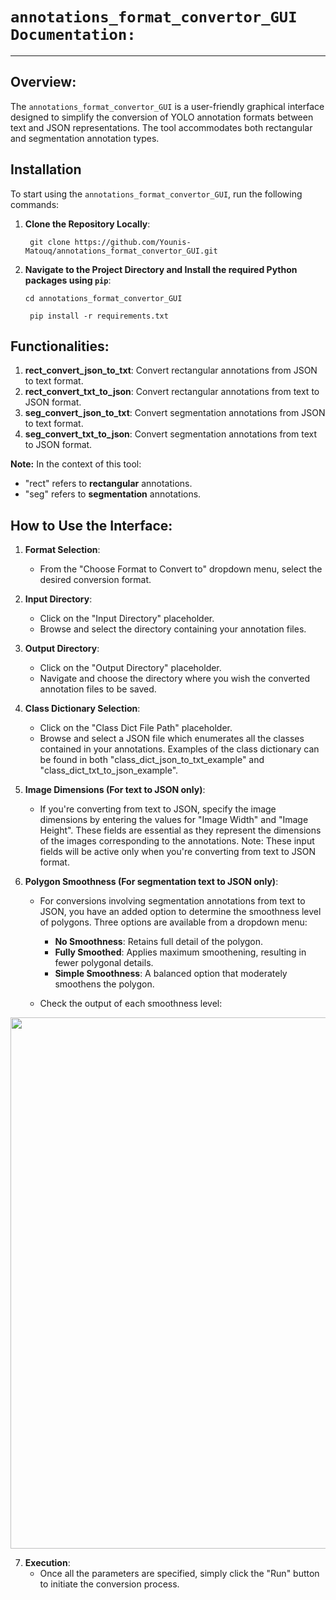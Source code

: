 # `annotations_format_convertor_GUI Documentation:` 

---

## Overview:

The `annotations_format_convertor_GUI` is a user-friendly graphical interface designed to simplify the conversion of YOLO annotation formats between text and JSON representations. The tool accommodates both rectangular and segmentation annotation types.
## Installation

To start using the `annotations_format_convertor_GUI`, run the following commands:

1. **Clone the Repository Locally**:
   ```shell
    git clone https://github.com/Younis-Matouq/annotations_format_convertor_GUI.git
    ```

2. **Navigate to the Project Directory and Install the required Python packages using `pip`**:

    ```shell
    cd annotations_format_convertor_GUI
    ```

   ```shell
    pip install -r requirements.txt
    ```

## Functionalities:

1. **rect_convert_json_to_txt**: Convert rectangular annotations from JSON to text format.
2. **rect_convert_txt_to_json**: Convert rectangular annotations from text to JSON format.
3. **seg_convert_json_to_txt**: Convert segmentation annotations from JSON to text format.
4. **seg_convert_txt_to_json**: Convert segmentation annotations from text to JSON format.

**Note:** In the context of this tool:
- "rect" refers to **rectangular** annotations.
- "seg" refers to **segmentation** annotations.

## How to Use the Interface:

1. **Format Selection**:
    - From the "Choose Format to Convert to" dropdown menu, select the desired conversion format.

2. **Input Directory**:
    - Click on the "Input Directory" placeholder.
    - Browse and select the directory containing your annotation files.

3. **Output Directory**:
    - Click on the "Output Directory" placeholder.
    - Navigate and choose the directory where you wish the converted annotation files to be saved.

4. **Class Dictionary Selection**:
    - Click on the "Class Dict File Path" placeholder.
    - Browse and select a JSON file which enumerates all the classes contained in your annotations. Examples of the class dictionary can be found in both "class_dict_json_to_txt_example" and "class_dict_txt_to_json_example".

5. **Image Dimensions (For text to JSON only)**:
    - If you're converting from text to JSON, specify the image dimensions by entering the values for "Image Width" and "Image Height". These fields are essential as they represent the dimensions of the images corresponding to the annotations. Note: These input fields will be active only when you're converting from text to JSON format.

6. **Polygon Smoothness (For segmentation text to JSON only)**:
    - For conversions involving segmentation annotations from text to JSON, you have an added option to determine the smoothness level of polygons. Three options are available from a dropdown menu:
      - **No Smoothness**: Retains full detail of the polygon.
      - **Fully Smoothed**: Applies maximum smoothening, resulting in fewer polygonal details.
      - **Simple Smoothness**: A balanced option that moderately smoothens the polygon.
      
    - Check the output of each smoothness level: 
<p float="left" align="center">
  <img src="./smoothness_images_example/output.png" width="850" />
</p>

7. **Execution**:
    - Once all the parameters are specified, simply click the "Run" button to initiate the conversion process.

